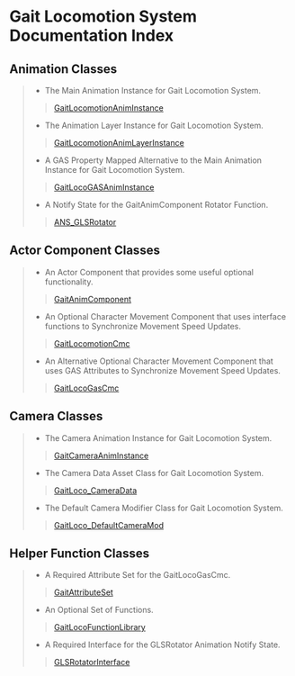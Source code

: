 # Gait Locomotion System Documentation Index

## Animation Classes
> - The Main Animation Instance for Gait Locomotion System.
>> [GaitLocomotionAnimInstance](https://github.com/GoliathGuitars/GaitLocomotionSystem/blob/main/Documentation/Animation/GaitLocomotionAnimInstance.md)
>
> - The Animation Layer Instance for Gait Locomotion System. 
>> [GaitLocomotionAnimLayerInstance](https://github.com/GoliathGuitars/GaitLocomotionSystem/blob/main/Documentation/Animation/GaitLocomotionLayerAnimInstance.md)
>
> - A GAS Property Mapped Alternative to the Main Animation Instance for Gait Locomotion System.
>> [GaitLocoGASAnimInstance](https://github.com/GoliathGuitars/GaitLocomotionSystem/blob/main/Documentation/Animation/GaitLocoGasAnimInstance.md)
>
> - A Notify State for the GaitAnimComponent Rotator Function.
>> [ANS_GLSRotator](https://github.com/GoliathGuitars/GaitLocomotionSystem/blob/main/Documentation/Animation/ANS_GLSRotator.md)

## Actor Component Classes
> - An Actor Component that provides some useful optional functionality.
>> [GaitAnimComponent](https://github.com/GoliathGuitars/GaitLocomotionSystem/blob/main/Documentation/ActorComponentClasses/GaitAnimComponent.md)
>
> - An Optional Character Movement Component that uses interface functions to Synchronize Movement Speed Updates.
>>  [GaitLocomotionCmc](https://github.com/GoliathGuitars/GaitLocomotionSystem/blob/main/Documentation/ActorComponentClasses/GaitLocomotionCmc.md)
>
> - An Alternative Optional Character Movement Component that uses GAS Attributes to Synchronize Movement Speed Updates.
>>  [GaitLocoGasCmc](https://github.com/GoliathGuitars/GaitLocomotionSystem/blob/main/Documentation/ActorComponentClasses/GaitLocomotionGasCmc.md)

## Camera Classes
> - The Camera Animation Instance for Gait Locomotion System.
>> [GaitCameraAnimInstance](https://github.com/GoliathGuitars/GaitLocomotionSystem/blob/main/Documentation/Camera/GaitCameraAnimInstance.md)
>
> - The Camera Data Asset Class for Gait Locomotion System.
>> [GaitLoco_CameraData](https://github.com/GoliathGuitars/GaitLocomotionSystem/blob/main/Documentation/Camera/GaitLoco_CameraData.md)
>
> - The Default Camera Modifier Class for Gait Locomotion System.
>> [GaitLoco_DefaultCameraMod](https://github.com/GoliathGuitars/GaitLocomotionSystem/blob/main/Documentation/Camera/GaitLoco_DefaultCameraMod.md)

## Helper Function Classes
> - A Required Attribute Set for the GaitLocoGasCmc.
>> [GaitAttributeSet](https://github.com/GoliathGuitars/GaitLocomotionSystem/blob/main/Documentation/HelperFunctionClasses/GaitAttributeSet.md)
>
> - An Optional Set of Functions.
>> [GaitLocoFunctionLibrary](https://github.com/GoliathGuitars/GaitLocomotionSystem/blob/main/Documentation/HelperFunctionClasses/GaitLocoFunctionLibrary.md)
>
> - A Required Interface for the GLSRotator Animation Notify State.
>> [GLSRotatorInterface](https://github.com/GoliathGuitars/GaitLocomotionSystem/blob/main/Documentation/HelperFunctionClasses/GLSRotatorInterface.md)
>
